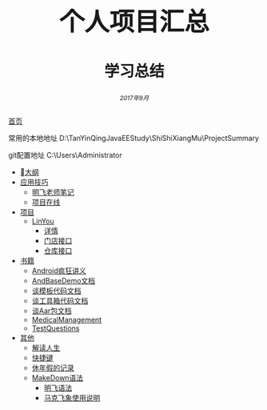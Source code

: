 <center><h1 style="magrin-bottom:500px;text-align:center;font-size:50px;">个人项目汇总</h1></center>
<center><h2 style="magrin-bottom:500px;text-align:center;font-size:30px;">学习总结</h2></center>

<center><h6 style="magrin-bottom:500px;text-align:center;font-size:12px;">2017年9月</center>

[首页](https://tanyinqing.github.io/)

常用的本地地址 
D:\TanYinQingJavaEEStudy\ShiShiXiangMu\ProjectSummary

git配置地址   C:\Users\Administrator

* [大纲](README.md)
* [应用技巧](ApplicationSkills/README.md) 
  * [明飞老师笔记](ApplicationSkills/LiMingFeiNote.md)  
  * [项目在线](ApplicationSkills/TanProgramCode.md)  
* [项目](Program/README.md)        
  * [LinYou](Program/storeLinYou.md)  
    * [详情](Program/storeLinYou/StoreDetails.md)
    * [门店接口](Program/storeLinYou/InterfaceStore.md)
    * [仓库接口](Program/storeLinYou/InterfaceWareHouse.md) 
* [书籍](books/README.md)
  * [Android疯狂讲义](books/AndroidCrazyHandouts.md) 
  * [AndBaseDemo文档](books/AndBaseDemo.md)
  * [谈模板代码文档](books/TanModelCode.md)
  * [谈工具箱代码文档](books/TanUtilCodeJar.md)
  * [谈Aar包文档](books/TanAar.md)
  * [MedicalManagement](books/MedicalManagement.md)
  * [TestQuestions](books/TestQuestions.md)
* [其他](其他/README.md)
  * [解读人生](其他/解读人生.md)   
  * [快捷键](其他/快捷键.md)   
  * [休年假的记录](其他/休年假的记录.md)   
  * [MakeDown语法](其他/intro/README.md)    
       * [明飞语法](其他/intro/MingFeiMarkdown.md)
       * [马克飞象使用说明](其他/intro/MaKeFeiXiangInstructions.md) 
  